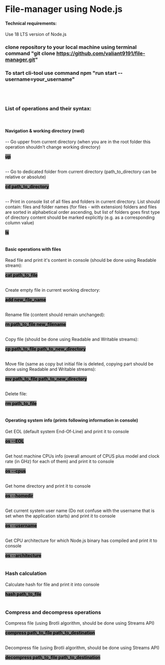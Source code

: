 # File-manager using Node.js


#### Technical requirements:
Use 18 LTS version of Node.js
<br/>

### clone repository to your local machine using terminal command "git clone https://github.com/valiant9191/file-manager.git"

### To start cli-tool use command npm "run start --username=your_username"
<br/>
<br/>

### List of operations and their syntax:
<br/>

#### Navigation & working directory (nwd)
-- Go upper from current directory (when you are in the root folder this operation shouldn't change working directory)
<div > <b> <mark style="background-color:#808080"> up <mark></b> </div>
<br/>

-- Go to dedicated folder from current directory (path_to_directory can be relative or absolute)
<div > <b> <mark style="background-color:#808080"> cd path_to_directory<mark></b> </div>
<br/>

-- Print in console list of all files and folders in current directory. List should contain:
files and folder names (for files - with extension)
folders and files are sorted in alphabetical order ascending, but list of folders goes first
type of directory content should be marked explicitly (e.g. as a corresponding column value)
<div > <b> <mark style="background-color:#808080"> ls <mark></b> </div>
<br/>

#### Basic operations with files
Read file and print it's content in console (should be done using Readable stream):
<div > <b> <mark style="background-color:#808080">cat path_to_file <mark></b> </div>
<br/>

Create empty file in current working directory:
<div > <b> <mark style="background-color:#808080">add new_file_name <mark></b> </div>
<br/>

Rename file (content should remain unchanged):
<div > <b> <mark style="background-color:#808080">rn path_to_file new_filename <mark></b> </div>
<br/>

Copy file (should be done using Readable and Writable streams):
<div > <b> <mark style="background-color:#808080">cp path_to_file path_to_new_directory <mark></b> </div>
<br/>

Move file (same as copy but initial file is deleted, copying part should be done using Readable and Writable streams):
<div > <b> <mark style="background-color:#808080">mv path_to_file path_to_new_directory <mark></b> </div>
<br/>

Delete file:
<div > <b> <mark style="background-color:#808080">rm path_to_file <mark></b> </div>
<br/>

#### Operating system info (prints following information in console)
Get EOL (default system End-Of-Line) and print it to console
<div > <b> <mark style="background-color:#808080">os --EOL <mark></b> </div>
<br/>

Get host machine CPUs info (overall amount of CPUS plus model and clock rate (in GHz) for each of them) and print it to console
<div > <b> <mark style="background-color:#808080">os --cpus <mark></b> </div>
<br/>

Get home directory and print it to console
<div > <b> <mark style="background-color:#808080">os --homedir <mark></b> </div>
<br/>

Get current system user name (Do not confuse with the username that is set when the application starts) and print it to console
<div > <b> <mark style="background-color:#808080">os --username <mark></b> </div>
<br/>

Get CPU architecture for which Node.js binary has compiled and print it to console
<div > <b> <mark style="background-color:#808080">os --architecture <mark></b> </div>
<br/> 

### Hash calculation
Calculate hash for file and print it into console
<div > <b> <mark style="background-color:#808080">hash path_to_file <mark></b> </div>
<br/>

### Compress and decompress operations
Compress file (using Brotli algorithm, should be done using Streams API)
<div > <b> <mark style="background-color:#808080">compress path_to_file path_to_destination <mark></b> </div>
<br/>

Decompress file (using Brotli algorithm, should be done using Streams API) 
<div > <b> <mark style="background-color:#808080">decompress path_to_file path_to_destination<mark></b> </div>
<br/>
